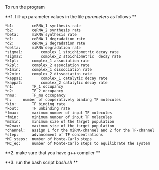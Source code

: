 To run the program

**1. fill-up parameter values in the file *parameters* as follows **

    *b1:		ceRNA_1 synthesis rate 
    *b2:		ceRNA_2 synthesis rate
    *beta:		miRNA synthesis rate
    *d1:		ceRNA_1 degradation rate
    *d2:		ceRNA_2 degradation rate
    *delta:		miRNA degradation rate
    *sigma1:		complex_1 stoichiometric decay rate
    *sigma2:		complex_2 stoichiometric  decay rate
    *k1pl:		complex_1 association rate
    *k2pl:		complex_2 association rate
    *k1min:		complex_1 dissociation rate 
    *k2min:		complex_2 dissociation rate 
    *kappa1:		complex_1 catalytic decay rate
    *kappa2:		complex_2 catalytic decay rate
    *n1:		TF_1 occupancy
    *n2:		TF_2 occupancy
    *nmu:		TF_mu occupancy 
    *h:		number of cooperatively binding TF molecules
    *kin:		TF binding rate	
    *kout:		TF unbinding rate
    *fmax:		maximum number of input TF molecules
    *fmin:		minimum number of input TF molecules
    *m2min:		minimum size of the target population
    *m2max:		maximum size of the target population
    *channel:	assign 1 for the miRNA-channel and 2 for the TF-channel
    *step:		advancement of TF concentrations 
    *MC_steps: 	number of Monte-Carlo steps
    *MC_eq:		number of Monte-Carlo steps to equilibrate the system



**2. make sure that you have g++ compiler **

**3. run the bash script *bash.sh* **

